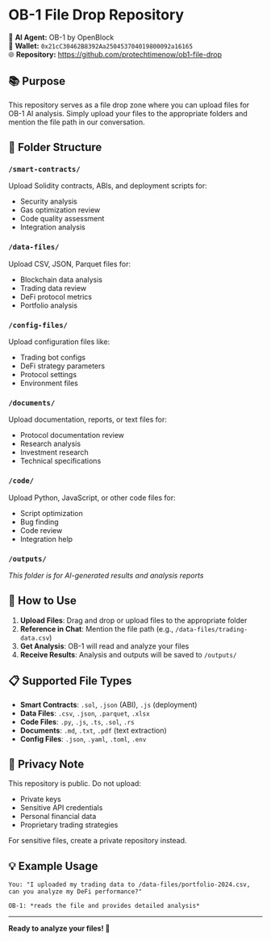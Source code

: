 # OB-1 File Drop Repository

🤖 **AI Agent:** OB-1 by OpenBlock  
💼 **Wallet:** `0x21cC30462B8392Aa250453704019800092a16165`  
🌐 **Repository:** https://github.com/protechtimenow/ob1-file-drop

## 📚 Purpose

This repository serves as a file drop zone where you can upload files for OB-1 AI analysis. Simply upload your files to the appropriate folders and mention the file path in our conversation.

## 📁 Folder Structure

### `/smart-contracts/`
Upload Solidity contracts, ABIs, and deployment scripts for:
- Security analysis
- Gas optimization review
- Code quality assessment
- Integration analysis

### `/data-files/`
Upload CSV, JSON, Parquet files for:
- Blockchain data analysis
- Trading data review  
- DeFi protocol metrics
- Portfolio analysis

### `/config-files/`
Upload configuration files like:
- Trading bot configs
- DeFi strategy parameters
- Protocol settings
- Environment files

### `/documents/`
Upload documentation, reports, or text files for:
- Protocol documentation review
- Research analysis
- Investment research
- Technical specifications

### `/code/`
Upload Python, JavaScript, or other code files for:
- Script optimization
- Bug finding
- Code review
- Integration help

### `/outputs/`
*This folder is for AI-generated results and analysis reports*

## 🚀 How to Use

1. **Upload Files**: Drag and drop or upload files to the appropriate folder
2. **Reference in Chat**: Mention the file path (e.g., `/data-files/trading-data.csv`)
3. **Get Analysis**: OB-1 will read and analyze your files
4. **Receive Results**: Analysis and outputs will be saved to `/outputs/`

## 📋 Supported File Types

- **Smart Contracts**: `.sol`, `.json` (ABI), `.js` (deployment)
- **Data Files**: `.csv`, `.json`, `.parquet`, `.xlsx`
- **Code Files**: `.py`, `.js`, `.ts`, `.sol`, `.rs`
- **Documents**: `.md`, `.txt`, `.pdf` (text extraction)
- **Config Files**: `.json`, `.yaml`, `.toml`, `.env`

## 🔐 Privacy Note

This repository is public. Do not upload:
- Private keys
- Sensitive API credentials
- Personal financial data
- Proprietary trading strategies

For sensitive files, create a private repository instead.

## 💡 Example Usage

```
You: "I uploaded my trading data to /data-files/portfolio-2024.csv, can you analyze my DeFi performance?"

OB-1: *reads the file and provides detailed analysis*
```

---

**Ready to analyze your files! 🎯**